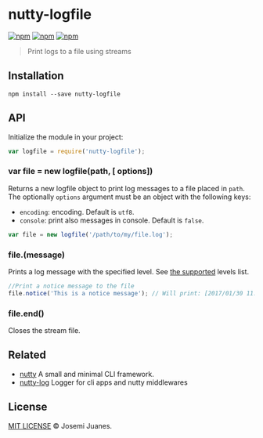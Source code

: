 # nutty-logfile

[![npm](https://img.shields.io/npm/v/nutty-logfile.svg?style=flat-square)](https://www.npmjs.com/package/nutty-logfile)
[![npm](https://img.shields.io/npm/dt/nutty-logfile.svg?style=flat-square)](https://www.npmjs.com/package/nutty-logfile)
[![npm](https://img.shields.io/npm/l/nutty-logfile.svg?style=flat-square)](https://github.com/nuttyjs/nutty-logfile)

> Print logs to a file using streams

## Installation

```
npm install --save nutty-logfile
```

## API

Initialize the module in your project:

```javascript
var logfile = require('nutty-logfile');
```

### var file = new logfile(path, [ options])

Returns a new logfile object to print log messages to a file placed in `path`. The optionally `options` argument must be an object with the following keys:

- `encoding`: encoding. Default is `utf8`.  
- `console`: print also messages in console. Default is `false`.

```javascript
var file = new logfile('/path/to/my/file.log');
```

### file.<LEVEL>(message)

Prints a log message with the specified level. See [the supported](https://github.com/nuttyjs/nutty-log#levels) levels list.

```javascript
//Print a notice message to the file
file.notice('This is a notice message'); // Will print: [2017/01/30 11:02:33] [NOTICE] This is a notice message
```

### file.end()

Closes the stream file.


## Related

- [nutty](https://github.com/nuttyjs/nutty) A small and minimal CLI framework.
- [nutty-log](https://github.com/nuttyjs/nutty-log) Logger for cli apps and nutty middlewares

## License

[MIT LICENSE](./LICENSE) &copy; Josemi Juanes.
